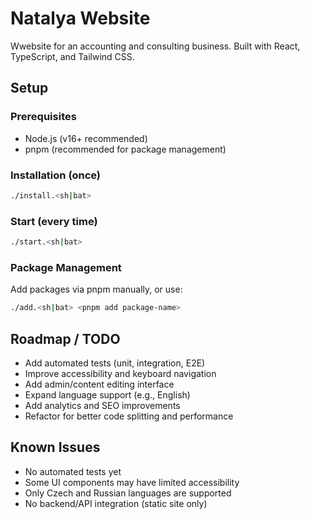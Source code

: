 # Natalya Website
Wwebsite for an accounting and consulting business. Built with React, TypeScript, and Tailwind CSS.

## Setup
### Prerequisites
- Node.js (v16+ recommended)
- pnpm (recommended for package management)

### Installation (once)
```sh
./install.<sh|bat>
```

### Start (every time)
```sh
./start.<sh|bat>
```

### Package Management
Add packages via pnpm manually, or use:
```sh
./add.<sh|bat> <pnpm add package-name>
```

## Roadmap / TODO
- Add automated tests (unit, integration, E2E)
- Improve accessibility and keyboard navigation
- Add admin/content editing interface
- Expand language support (e.g., English)
- Add analytics and SEO improvements
- Refactor for better code splitting and performance

## Known Issues
- No automated tests yet
- Some UI components may have limited accessibility
- Only Czech and Russian languages are supported
- No backend/API integration (static site only)